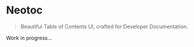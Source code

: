 # Neotoc

> Beautiful Table of Contents UI, crafted for Developer Documentation.

Work in progress...
